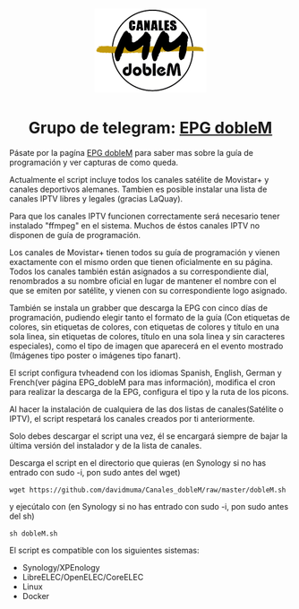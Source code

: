 <h1 align="center">
  <img src="https://raw.githubusercontent.com/davidmuma/Canales_dobleM/master/Images/logo_dobleM.png">
</h1>
<h1 align="center">
  Grupo de telegram: <a href="https://tttttt.me/EPG_dobleM">EPG dobleM</a>
</h1>

Pásate por la pagína <a href="https://github.com/davidmuma/EPG_dobleM">EPG dobleM</a> para saber mas sobre la guía de programación y ver capturas de como queda.

Actualmente el script incluye todos los canales satélite de Movistar+ y canales deportivos alemanes. Tambien es posible instalar una lista de canales IPTV libres y legales (gracias LaQuay). 

Para que los canales IPTV funcionen correctamente será necesario tener instalado "ffmpeg" en el sistema. Muchos de éstos canales IPTV no disponen de guía de programación.

Los canales de Movistar+ tienen todos su guía de programación y vienen exactamente con el mismo orden que tienen oficialmente en su página. Todos los canales también están asignados a su correspondiente dial, renombrados a su nombre oficial en lugar de mantener el nombre con el que se emiten por satélite, y vienen con su correspondiente logo asignado. 

También se instala un grabber que descarga la EPG con cinco días de programación, pudiendo elegir tanto el formato de la guía (Con etiquetas de colores, sin etiquetas de colores, con etiquetas de colores y título en una sola linea, sin etiquetas de colores, título en una sola linea y sin caracteres especiales), como el tipo de imagen que aparecerá en el evento mostrado (Imágenes tipo poster o imágenes tipo fanart).

El script configura tvheadend con los idiomas Spanish, English, German y French(ver página EPG_dobleM para mas información), modifica el cron para realizar la descarga de la EPG, configura el tipo y la ruta de los picons.

Al hacer la instalación de cualquiera de las dos listas de canales(Satélite o IPTV), el script respetará los canales creados por ti anteriormente.

Solo debes descargar el script una vez, él se encargará siempre de bajar la última versión del instalador y de la lista de canales.

Descarga el script en el directorio que quieras (en Synology si no has entrado con sudo -i, pon sudo antes del wget)
```
wget https://github.com/davidmuma/Canales_dobleM/raw/master/dobleM.sh
```
y ejecútalo con (en Synology si no has entrado con sudo -i, pon sudo antes del sh)
```
sh dobleM.sh
```

El script es compatible con los siguientes sistemas:

- Synology/XPEnology
- LibreELEC/OpenELEC/CoreELEC
- Linux
- Docker
